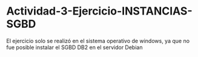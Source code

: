 # Actividad-3-Ejercicio-INSTANCIAS-SGBD
El ejercicio solo se realizó en el sistema operativo de windows, ya que no fue posible instalar el SGBD DB2 en el servidor Debian
